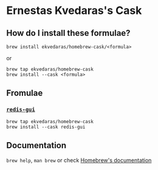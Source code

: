 # Ernestas Kvedaras's Cask

## How do I install these formulae?

```shell
brew install ekvedaras/homebrew-cask/<formula>
```

or

```shell
brew tap ekvedaras/homebrew-cask
brew install --cask <formula>
```

## Fromulae

### [`redis-gui`](https://github.com/ekvedaras/redis-gui)

```shell
brew tap ekvedaras/homebrew-cask
brew install --cask redis-gui
```

## Documentation

`brew help`, `man brew` or check [Homebrew's documentation](https://docs.brew.sh/)